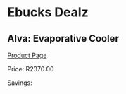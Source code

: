 
# Ebucks Dealz
## Alva: Evaporative Cooler
[Product Page](https://www.ebucks.com/web/shop/productSelected.do?prodId=688440607&catId=704982758)

Price: R2370.00

Savings: 


	